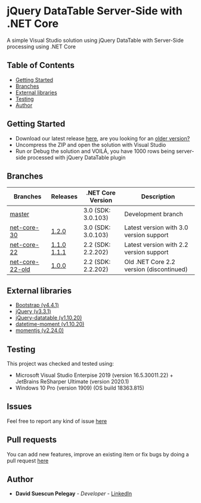 # jQuery DataTable Server-Side with .NET Core

A simple Visual Studio solution using jQuery DataTable with Server-Side processing using .NET Core

## Table of Contents

* [Getting Started](#getting-started)
* [Branches](#branches)
* [External libraries](#external-libraries)
* [Testing](#testing)
* [Author](#author)

## Getting Started

* Download our latest release [here](https://github.com/DavidSuescunPelegay/jQuery-datatable-server-side-net-core/releases/latest), are you looking for an [older version?](https://github.com/DavidSuescunPelegay/jQuery-datatable-server-side-net-core/releases)
* Uncompress the ZIP and open the solution with Visual Studio
* Run or Debug the solution and VOILÁ, you have 1000 rows being server-side processed with jQuery DataTable plugin

## Branches

| Branches | Releases | .NET Core Version | Description |
|-|-|-|-|
| [master](https://github.com/DavidSuescunPelegay/jQuery-datatable-server-side-net-core/tree/master) |  | 3.0 (SDK: 3.0.103) | Development branch |
| [net-core-30](https://github.com/DavidSuescunPelegay/jQuery-datatable-server-side-net-core/tree/net-core-30) | [1.2.0](https://github.com/DavidSuescunPelegay/jQuery-datatable-server-side-net-core/releases/tag/1.2.0) | 3.0 (SDK: 3.0.103) | Latest version with 3.0 version support |
| [net-core-22](https://github.com/DavidSuescunPelegay/jQuery-datatable-server-side-net-core/tree/net-core-22) | [1.1.0](https://github.com/DavidSuescunPelegay/jQuery-datatable-server-side-net-core/releases/tag/1.1.0)<br>[1.1.1](https://github.com/DavidSuescunPelegay/jQuery-datatable-server-side-net-core/releases/tag/1.1.1) | 2.2 (SDK: 2.2.202) | Latest version with 2.2 version support |
| [net-core-22-old](https://github.com/DavidSuescunPelegay/jQuery-datatable-server-side-net-core/tree/net-core-22-old) | [1.0.0](https://github.com/DavidSuescunPelegay/jQuery-datatable-server-side-net-core/releases/tag/1.0.0) | 2.2 (SDK: 2.2.202) | Old .NET Core 2.2 version (discontinued) |

## External libraries

* [Bootstrap (v4.4.1)](https://getbootstrap.com/)
* [jQuery (v3.3.1)](https://jquery.com/)
* [jQuery-datatable (v1.10.20)](https://datatables.net/)
* [datetime-moment (v1.10.20)](https://datatables.net/plug-ins/sorting/datetime-moment)
* [momentjs (v2.24.0)](https://momentjs.com/)

## Testing

This project was checked and tested using:

* Microsoft Visual Studio Enterpise 2019 (version 16.5.30011.22) + JetBrains ReSharper Ultimate (version 2020.1)
* Windows 10 Pro (version 1909) (OS build 18363.815)

## Issues

Feel free to report any kind of issue [here](https://github.com/DavidSuescunPelegay/jQuery-datatable-server-side-net-core/issues/new)

## Pull requests

You can add new features, improve an existing item or fix bugs by doing a pull request [here](https://github.com/DavidSuescunPelegay/jQuery-datatable-server-side-net-core/pulls)

## Author

* **David Suescun Pelegay** - *Developer* - [LinkedIn](https://www.linkedin.com/in/DavidSuescunPelegay)
